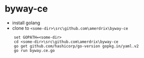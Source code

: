 # byway-ce
* install golang
* clone to `<some-dir>\src\github.com\amerdrix\byway-ce`
```
    set GOPATH=<some-dir>
    cd <some-dir>\src\github.com\amerdrix\byway-ce
    go get github.com/hashicorp/go-version gopkg.in/yaml.v2
    go run byway.ce.go
```